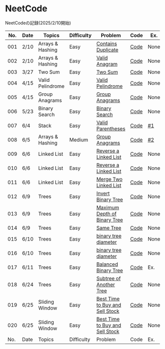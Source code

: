 # NeetCode

NeetCodeの記録(2025/2/10開始)


| No. | Date | Topics | Difficulty | Problem | Code | Ex. |
| --- | ---- | --- | ------- | ------ | ------ | ------ |
| 001 | 2/10 | Arrays & Hashing | Easy | [Contains Duplicate](https://neetcode.io/problems/duplicate-integer) | [Code](https://github.com/Riochin/NeetCode/blob/main/java/001.contains-duplicate.java) | None |
| 002 | 2/10 | Arrays & Hashing | Easy | [Valid Anagram](https://neetcode.io/problems/is-anagram) | [Code](https://github.com/Riochin/NeetCode/blob/main/java/002.valid-anagram.java) | None |
| 003 | 3/27 | Two Sum | Easy | [Two Sum](https://neetcode.io/problems/two-integer-sum) | [Code](https://github.com/Riochin/NeetCode/blob/main/cpp/003.two-sum.cpp) | None |
| 004 | 4/15 | Valid Pelindrome | Easy | [Valid Pelindrome](https://neetcode.io/problems/alid-pelindrome) | [Code](https://github.com/Riochin/NeetCode/blob/main/cpp/004.valid-pelindrome.cpp) | None |
| 005 | 4/15 | Group Anagrams | Easy | [Group Anagrams](https://neetcode.io/problems/group-anagrams) | [Code](https://github.com/Riochin/NeetCode/blob/main/cpp/005.group-anagrams.cpp) | None |
| 006 | 5/23 | Binary Search | Easy | [Binary Search](https://neetcode.io/problems/binary-search) | [Code](https://github.com/Riochin/NeetCode/006.binary-search.cpp) | None |
| 007 | 6/4 | Stack | Easy | [Valid Parentheses](https://neetcode.io/problems/validate-parentheses?list=blind75) | [Code](https://github.com/Riochin/NeetCode/blob/main/java/007.validate-parentheses.java) | [#1](https://github.com/Riochin/NeetCode/issues/1) |
| 008 | 6/5 | Arrays & Hashing | Medium | [Group Anagrams](https://neetcode.io/problems/anagram-groups?list=blind75) | [Code](https://github.com/Riochin/NeetCode/commit/4376fb32e6431e98df6aa82e21bdf43bd676cb3f) | [#2](https://github.com/Riochin/NeetCode/issues/2) |
| 009 | 6/6 | Linked List | Easy | [Reverse a Linked List](https://neetcode.io/problems/reverse-a-linked-list?list=blind75) | [Code](https://github.com/Riochin/NeetCode/blob/main/java/009.reverse-a-linked-list.java) | None |
| 010 | 6/6 | Linked List | Easy | [Reverse a Linked List](https://neetcode.io/problems/reverse-a-linked-list?list=blind75) | [Code](https://github.com/Riochin/NeetCode/blob/main/java/010.reverse-a-linked-list.java) | None |
| 011 | 6/6 | Linked List | Easy | [Merge Two Linked List](https://neetcode.io/problems/merge-two-sorted-linked-lists?list=blind75) | [Code](https://github.com/Riochin/NeetCode/blob/main/java/011.merge-two-sorted-linked-list.java) | None |
| 012 | 6/9 | Trees | Easy | [Invert Binary Tree](https://neetcode.io/problems/invert-a-binary-tree?list=blind75) | [Code](https://github.com/Riochin/NeetCode/blob/main/java/012.invert-a-binary-tree.java) | None |
| 013 | 6/9 | Trees | Easy | [Maximum Depth of Binary Tree](https://neetcode.io/problems/depth-of-binary-tree?list=blind75) | [Code](https://github.com/Riochin/NeetCode/blob/main/java/013.depth-of-binary-tree.java) | None |
| 014 | 6/9 | Trees | Easy | [Same Tree](https://neetcode.io/problems/same-binary-tree?list=blind75) | [Code](https://github.com/Riochin/NeetCode/blob/main/java/014.same-binary-tree.java) | None |
| 015 | 6/10 | Trees | Easy | [binary tree diameter](https://neetcode.io/problems/binary-tree-diameter?list=blind75) | [Code](https://github.com/Riochin/NeetCode/blob/main/java/015.binary-tree-diameter.java) | None |
| 016 | 6/10 | Trees | Easy | [binary tree diameter](https://neetcode.io/problems/binary-tree-diameter?list=blind75) | [Code](https://github.com/Riochin/NeetCode/blob/main/java/016.binary-tree-diameter.java) | None |
| 017 | 6/11 | Trees | Easy | [Balanced Binary Tree](https://neetcode.io/problems/balanced-binary-tree?list=blind75) | [Code](https://github.com/Riochin/NeetCode/blob/main/java/017.balanced-binary-tree.java) | Ex. |
| 018 | 6/24 | Trees | Easy | [Subtree of Another Tree](https://neetcode.io/problems/subtree-of-a-binary-tree?list=neetcode150) | [Code](https://github.com/Riochin/NeetCode/blob/main/java/018.subtree-of-a-binary-tree.java) | None |
| 019 | 6/25 | Sliding Window | Easy | [Best Time to Buy and Sell Stock](https://neetcode.io/problems/buy-and-sell-crypto?list=neetcode150) | [Code](https://github.com/Riochin/NeetCode/blob/main/java/019.buy-and-sell-crypto.java) | None |
| 020 | 6/25 | Sliding Window | Easy | [Best Time to Buy and Sell Stock](https://neetcode.io/problems/buy-and-sell-crypto?list=neetcode150) | [Code](https://github.com/Riochin/NeetCode/blob/main/java/020.buy-and-sell-crypto.java) | None |
| No. | Date | Topics | Difficulty | Problem | Code | Ex. |
